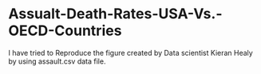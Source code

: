 # Assualt-Death-Rates-USA-Vs.-OECD-Countries
I have tried to Reproduce the figure created by Data scientist Kieran Healy by using assault.csv data file.
